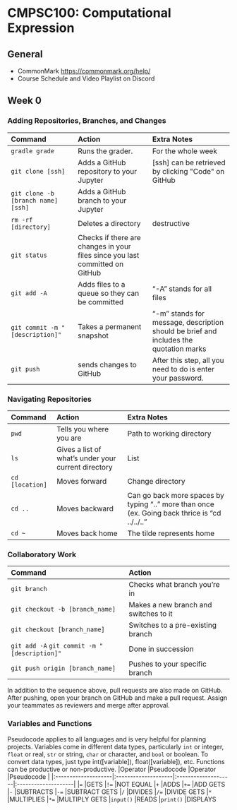 # CMPSC100: Computational Expression

## General
* CommonMark https://commonmark.org/help/
* Course Schedule and Video Playlist on Discord

## Week 0

### Adding Repositories, Branches, and Changes
|Command              |Action               |Extra Notes          |
|:--------------------|:--------------------|:--------------------|
|`gradle grade`       |Runs the grader.     |For the whole week |
|`git clone [ssh]`    |Adds a GitHub repository to your Jupyter        |[ssh] can be retrieved by clicking "Code" on GitHub   
|`git clone -b [branch name] [ssh]`  |Adds a GitHub branch to your Jupyter  
|`rm -rf [directory]`   |Deletes a directory     |destructive                     |
|`git status`           |Checks if there are changes in your files since you last committed on GitHub 
|`git add -A`               |Adds files to a queue so they can be committed      |“-A” stands for all files
|`git commit -m "[description]"`            |Takes a permanent snapshot|“-m” stands for message, description should be brief and includes the quotation marks
|`git push`               |sends changes to GitHub                  |After this step, all you need to do is enter your password.|

### Navigating Repositories
|Command              |Action               |Extra Notes          |
|:--------------------|:--------------------|:--------------------|
|`pwd`               |Tells you where you are  |Path to working directory |
|`ls`                |Gives a list of what’s under your current directory |List |
|`cd [location]`           |Moves forward                  |Change directory               |
|`cd ..`             |Moves backward    |Can go back more spaces by typing “..” more than once (ex. Going back thrice is “cd ../../..”
|`cd ~`           |Moves back home    |The tilde represents home |

### Collaboratory Work
|Command              |Action 
|:--------------------|:--------------------|
|`git branch`    |Checks what branch you’re in|    
|`git checkout -b [branch_name]`  |Makes a new branch and switches to it    |   
|`git checkout [branch_name]`  |Switches to a pre-existing branch          |  
|`git add -A` `git commit -m "[description]"`    |Done in succession
|`git push origin [branch_name]`           |Pushes to your specific branch 

In addition to the sequence above, pull requests are also made on GitHub. After pushing, open your branch on GitHub and make a pull request. Assign your teammates as reviewers and merge after approval.

### Variables and Functions
Pseudocode applies to all languages and is very helpful for planning projects. Variables come in different data types, particularly `int` or integer, `float` or real, `str` or string, `char` or character, and `bool` or boolean. To convert data types, just type int([variable]), float([variable]), etc. Functions can be productive or non-productive.
|Operator             |Pseudocode           |Operator             |Pseudocode           |
|:--------------------|:--------------------|:--------------------|:--------------------|
|`=`                  |GETS                 |`!=`                 |NOT EQUAL
|`+`                  |ADDS                 |`+=`                 |ADD GETS
|`-`                  |SUBTRACTS            |`-=`                 |SUBTRACT GETS
|`/`                  |DIVIDES              |`/=`                 |DIVIDE GETS
|`*`                  |MULTIPLIES           |`*=`                 |MULTIPLY GETS
|`input()`            |READS                |`print()`            |DISPLAYS
